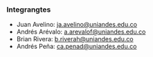 ### Integrangtes

- Juan Avelino: ja.avelino@uniandes.edu.co
- Andrés Arévalo: a.arevalof@uniandes.edu.co
- Brian Rivera: b.riverah@uniandes.edu.co
- Andrés Peña: ca.penad@uniandes.edu.co
